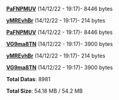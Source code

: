 [**PaFNPMUV**](/data/PaFNPMUV.txt) (14/12/22 - 19:17)- 8446 bytes

[**yMREvhBr**](/data/yMREvhBr.txt) (14/12/22 - 19:17)- 214 bytes

[**PaFNPMUV**](/data/PaFNPMUV.txt) (14/12/22 - 19:17)- 8446 bytes

[**VG9ma8TN**](/data/VG9ma8TN.txt) (14/12/22 - 19:17)- 3900 bytes

[**yMREvhBr**](/data/yMREvhBr.txt) (14/12/22 - 19:17)- 214 bytes

[**VG9ma8TN**](/data/VG9ma8TN.txt) (14/12/22 - 19:17)- 3900 bytes

**Total Datas**: 8981

**Total Size**: 54.18 MB / 54.2 MB